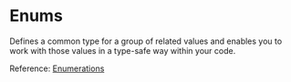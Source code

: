 # Enums 

Defines a common type for a group of related values and enables you to work with those values in a type-safe way within your code. 

Reference: [Enumerations](https://docs.swift.org/swift-book/documentation/the-swift-programming-language/enumerations/) 
